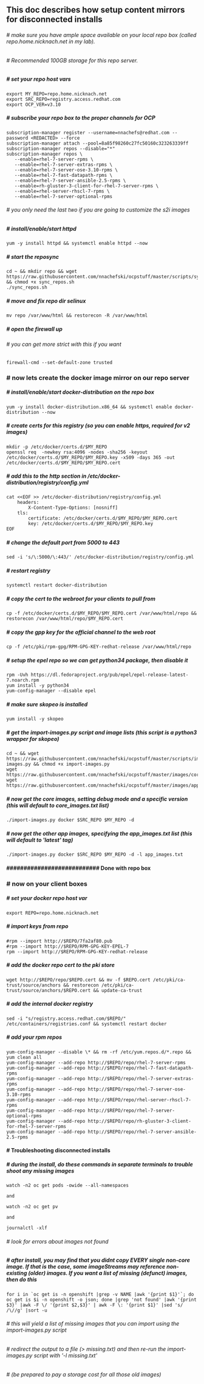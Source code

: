 ## This doc describes how setup content mirrors for disconnected installs

###### # make sure you have ample space available on your local repo box (called repo.home.nicknach.net in my lab).  
###### # Recommended 100GB storage for this repo server.

##### # set your repo host vars
```
export MY_REPO=repo.home.nicknach.net
export SRC_REPO=registry.access.redhat.com
export OCP_VER=v3.10
```
##### # subscribe your repo box to the proper channels for OCP
```
subscription-manager register --username=nnachefs@redhat.com --password <REDACTED> --force
subscription-manager attach --pool=8a85f98260c27fc50160c323263339ff
subscription-manager repos --disable="*"
subscription-manager repos \
   --enable=rhel-7-server-rpms \
   --enable=rhel-7-server-extras-rpms \
   --enable=rhel-7-server-ose-3.10-rpms \
   --enable=rhel-7-fast-datapath-rpms \
   --enable=rhel-7-server-ansible-2.5-rpms \
   --enable=rh-gluster-3-client-for-rhel-7-server-rpms \
   --enable=rhel-server-rhscl-7-rpms \
   --enable=rhel-7-server-optional-rpms 
```
###### # you only need the last two if you are going to customize the s2i images
##### # install/enable/start httpd
```
yum -y install httpd && systemctl enable httpd --now
```
##### # start the reposync
```
cd ~ && mkdir repo && wget https://raw.githubusercontent.com/nnachefski/ocpstuff/master/scripts/sync_repos.sh && chmod +x sync_repos.sh
./sync_repos.sh
```
##### # move and fix repo dir selinux
```
mv repo /var/www/html && restorecon -R /var/www/html
```
##### # open the firewall up
###### # you can get more strict with this if you want
```
firewall-cmd --set-default-zone trusted
```
### # now lets create the docker image mirror on our repo server
##### # install/enable/start docker-distribution on the repo box
```
yum -y install docker-distribution.x86_64 && systemctl enable docker-distribution --now
```
##### # create certs for this registry (so you can enable https, required for v2 images)
```
mkdir -p /etc/docker/certs.d/$MY_REPO
openssl req  -newkey rsa:4096 -nodes -sha256 -keyout /etc/docker/certs.d/$MY_REPO/$MY_REPO.key -x509 -days 365 -out /etc/docker/certs.d/$MY_REPO/$MY_REPO.cert
```
##### # add this to the http section in /etc/docker-distribution/registry/config.yml
```
cat <<EOF >> /etc/docker-distribution/registry/config.yml
    headers:
        X-Content-Type-Options: [nosniff]
    tls:
        certificate: /etc/docker/certs.d/$MY_REPO/$MY_REPO.cert
        key: /etc/docker/certs.d/$MY_REPO/$MY_REPO.key
EOF
```
##### # change the default port from 5000 to 443
```
sed -i 's/\:5000/\:443/' /etc/docker-distribution/registry/config.yml
```
##### # restart registry
```
systemctl restart docker-distribution
```
##### # copy the cert to the webroot for your clients to pull from
```
cp -f /etc/docker/certs.d/$MY_REPO/$MY_REPO.cert /var/www/html/repo && restorecon /var/www/html/repo/$MY_REPO.cert
```
##### # copy the gpp key for the official channel to the web root
```
cp -f /etc/pki/rpm-gpg/RPM-GPG-KEY-redhat-release /var/www/html/repo
```
##### # setup the epel repo so we can get python34 package, then disable it
```
rpm -Uvh https://dl.fedoraproject.org/pub/epel/epel-release-latest-7.noarch.rpm
yum install -y python34
yum-config-manager --disable epel
```
##### # make sure skopeo is installed
```
yum install -y skopeo
```
##### # get the import-images.py script and image lists (this script is a python3 wrapper for skopeo)
```
cd ~ && wget https://raw.githubusercontent.com/nnachefski/ocpstuff/master/scripts/import-images.py && chmod +x import-images.py
wget https://raw.githubusercontent.com/nnachefski/ocpstuff/master/images/core_images.txt
wget https://raw.githubusercontent.com/nnachefski/ocpstuff/master/images/app_images.txt 
```
##### # now get the core images, setting debug mode and a specific version (this will default to core_images.txt list)
``` 
./import-images.py docker $SRC_REPO $MY_REPO -d
```
##### # now get the other app images, specifying the app_images.txt list (this will default to 'latest' tag)
```
./import-images.py docker $SRC_REPO $MY_REPO -d -l app_images.txt
```
#### ########################### Done with repo box

### # now on your client boxes
##### # set your docker repo host var
```
export REPO=repo.home.nicknach.net
```
##### # import keys from repo
```
#rpm --import http://$REPO/7fa2af80.pub
#rpm --import http://$REPO/RPM-GPG-KEY-EPEL-7
rpm --import http://$REPO/RPM-GPG-KEY-redhat-release
```
##### # add the docker repo cert to the pki store
```
wget http://$REPO/repo/$REPO.cert && mv -f $REPO.cert /etc/pki/ca-trust/source/anchors && restorecon /etc/pki/ca-trust/source/anchors/$REPO.cert && update-ca-trust
```
##### # add the internal docker registry
```
sed -i "s/registry.access.redhat.com/$REPO/" /etc/containers/registries.conf && systemctl restart docker
```
##### # add your rpm repos
```
yum-config-manager --disable \* && rm -rf /etc/yum.repos.d/*.repo && yum clean all
yum-config-manager --add-repo http://$REPO/repo/rhel-7-server-rpms
yum-config-manager --add-repo http://$REPO/repo/rhel-7-fast-datapath-rpms
yum-config-manager --add-repo http://$REPO/repo/rhel-7-server-extras-rpms
yum-config-manager --add-repo http://$REPO/repo/rhel-7-server-ose-3.10-rpms
yum-config-manager --add-repo http://$REPO/repo/rhel-server-rhscl-7-rpms
yum-config-manager --add-repo http://$REPO/repo/rhel-7-server-optional-rpms 
yum-config-manager --add-repo http://$REPO/repo/rh-gluster-3-client-for-rhel-7-server-rpms
yum-config-manager --add-repo http://$REPO/repo/rhel-7-server-ansible-2.5-rpms
```
#### # Troubleshooting disconnected installs
##### # during the install, do these commands in separate terminals to trouble shoot any missing images
```
watch -n2 oc get pods -owide --all-namespaces

and

watch -n2 oc get pv

and

journalctl -xlf
```
###### # look for errors about images not found
##### # after install, you may find that you didnt copy EVERY single non-core image.  If that is the case, *some* imageStreams may reference non-existing (older) images.  If you want a list of missing (defunct) images, then do this
```
for i in `oc get is -n openshift |grep -v NAME |awk '{print $1}'`; do oc get is $i -n openshift -o json; done |grep 'not found' |awk '{print $3}' |awk -F \/ '{print $2,$3}' | awk -F \: '{print $1}' |sed 's/ /\//g' |sort -u
```
###### # this will yield a list of missing images that you can import using the import-images.py script
###### # redirect the output to a file (> missing.txt) and then re-run the import-images.py script with '-l missing.txt'
###### # (be prepared to pay a storage cost for all those old images)
